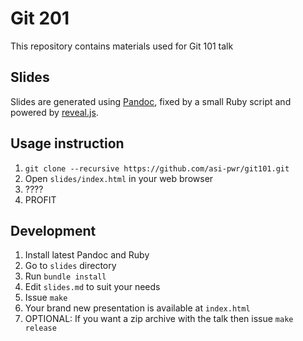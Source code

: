 # Git 201

This repository contains materials used for Git 101 talk

## Slides

Slides are generated using [Pandoc](https://pandoc.org/), fixed by a small
Ruby script and powered by [reveal.js](https://revealjs.com/).

## Usage instruction

1. `git clone --recursive https://github.com/asi-pwr/git101.git`
2. Open `slides/index.html` in your web browser
3. ????
4. PROFIT

## Development

1. Install latest Pandoc and Ruby
2. Go to `slides` directory
3. Run `bundle install`
4. Edit `slides.md` to suit your needs
5. Issue `make`
6. Your brand new presentation is available at `index.html`
7. OPTIONAL: If you want a zip archive with the talk then issue `make release`
